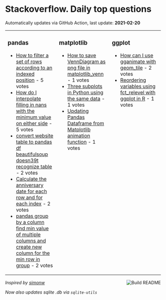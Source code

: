 # Stackoverflow. Daily top questions 

Automatically updates via GitHub Action, last update: **<!-- date starts -->2021-02-20<!-- date ends -->**


<table><tr><td valign="top" width="33%">

### pandas
<!-- pandas starts -->
* [How to filter a set of rows according to an indexed position](https://stackoverflow.com/questions/66289956/how-to-filter-a-set-of-rows-according-to-an-indexed-position) - 5 votes
* [How do I interpolate filling in nans with the minimum value on either side](https://stackoverflow.com/questions/66293446/how-do-i-interpolate-filling-in-nans-with-the-minimum-value-on-either-side) - 5 votes
* [convert website table to pandas df beautifulsoup doesn39t recognize table](https://stackoverflow.com/questions/66295502/convert-website-table-to-pandas-df-beautifulsoup-doesnt-recognize-table) - 2 votes
* [Calculate the anniversary date for each row and for each index](https://stackoverflow.com/questions/66292142/calculate-the-anniversary-date-for-each-row-and-for-each-index) - 2 votes
* [pandas group by a column find min value of multiple columns and create new column for the min row in group](https://stackoverflow.com/questions/66286989/pandas-group-by-a-column-find-min-value-of-multiple-columns-and-create-new-col) - 2 votes
<!-- pandas ends -->
</td><td valign="top" width="34%">


### matplotlib
<!-- matplotlib starts -->
* [How to save VennDiagram as png file in matplotlib_venn](https://stackoverflow.com/questions/66289004/how-to-save-venndiagram-as-png-file-in-matplotlib-venn) - 1 votes
* [Three subplots in Python using the same data](https://stackoverflow.com/questions/66289909/three-subplots-in-python-using-the-same-data) - 1 votes
* [Updating Pandas Dataframe from Matplotlib animation function](https://stackoverflow.com/questions/66288218/updating-pandas-dataframe-from-matplotlib-animation-function) - 1 votes
<!-- matplotlib ends -->
</td><td valign="top" width="34%">


### ggplot
<!-- ggplot2 starts -->
* [How can I use gganimate with geom_tile](https://stackoverflow.com/questions/66288559/how-can-i-use-gganimate-with-geom-tile) - 2 votes
* [Reordering variables using fct_relevel with ggplot in R](https://stackoverflow.com/questions/66296215/reordering-variables-using-fct-relevel-with-ggplot-in-r) - 1 votes
<!-- ggplot2 ends -->
</td></tr></table>

<a href="https://github.com/hp0404/hp0404/actions"><img src="https://github.com/hp0404/hp0404/workflows/Build%20README/badge.svg" align="right" alt="Build README"></a> <p>*Inspired by  [simonw](https://github.com/simonw/simonw)*</p> <p> *Now also updates sqlite .db via `sqlite-utils`* </p>
